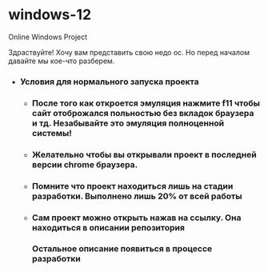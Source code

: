 # windows-12
Online Windows Project

Здраствуйте! Хочу вам представить свою недо ос. Но перед началом давайте мы кое-что разберем.

* ### Условия для нормального запуска проекта
   + ### После того как откроется эмуляция нажмите f11 чтобы сайт отоброжался польностью без вкладок браузера и тд. Незабывайте это эмуляция полноценной системы!
   + ### Желательно чтобы вы открывали проект в последней версии chrome браузера.
   + ### Помните что проект находиться лишь на стадии разработки. Выполнено лишь 20% от всей работы
   + ### Сам проект можно открыть нажав на ссылку. Она находиться в описании репозитория

     ### Остальное описание появиться в процессе разработки
